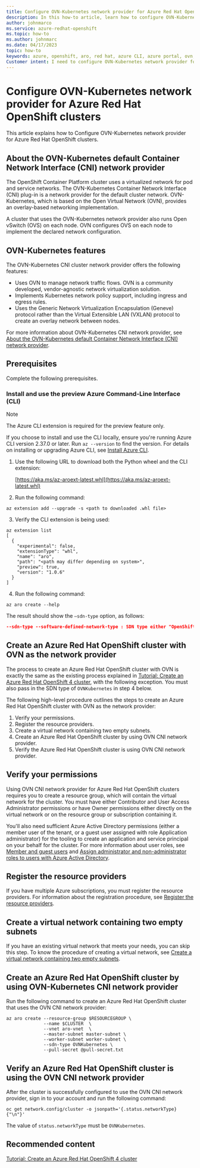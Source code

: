```yaml
---
title: Configure OVN-Kubernetes network provider for Azure Red Hat OpenShift clusters
description: In this how-to article, learn how to configure OVN-Kubernetes network provider for Azure Red Hat OpenShift clusters.
author: johnmarco
ms.service: azure-redhat-openshift
ms.topic: how-to
ms.author: johnmarc
ms.date: 04/17/2023
topic: how-to
keywords: azure, openshift, aro, red hat, azure CLI, azure portal, ovn, ovn-kubernetes, CNI, Container Network Interface
Customer intent: I need to configure OVN-Kubernetes network provider for Azure Red Hat OpenShift clusters.
---
```


# Configure OVN-Kubernetes network provider for Azure Red Hat OpenShift clusters

This article explains how to Configure OVN-Kubernetes network provider for Azure Red Hat OpenShift clusters. 

## About the OVN-Kubernetes default Container Network Interface (CNI) network provider

The OpenShift Container Platform cluster uses a virtualized network for pod and service networks. The OVN-Kubernetes Container Network Interface (CNI) plug-in is a network provider for the default cluster network. OVN-Kubernetes, which is based on the Open Virtual Network (OVN), provides an overlay-based networking implementation. 

A cluster that uses the OVN-Kubernetes network provider also runs Open vSwitch (OVS) on each node. OVN configures OVS on each node to implement the declared network configuration.

## OVN-Kubernetes features

The OVN-Kubernetes CNI cluster network provider offers the following features:

* Uses OVN to manage network traffic flows. OVN is a community developed, vendor-agnostic network virtualization solution.
* Implements Kubernetes network policy support, including ingress and egress rules.
* Uses the Generic Network Virtualization Encapsulation (Geneve) protocol rather than the Virtual Extensible LAN (VXLAN) protocol to create an overlay network between nodes.

For more information about OVN-Kubernetes CNI network provider, see [About the OVN-Kubernetes default Container Network Interface (CNI) network provider](https://docs.openshift.com/container-platform/4.10/networking/ovn_kubernetes_network_provider/about-ovn-kubernetes.html).

## Prerequisites

Complete the following prerequisites.
### Install and use the preview Azure Command-Line Interface (CLI)

> [!NOTE] 
> The Azure CLI extension is required for the preview feature only. 

If you choose to install and use the CLI locally, ensure you're running Azure CLI version 2.37.0 or later. Run `az --version` to find the version. For details on installing or upgrading Azure CLI, see [Install Azure CLI](/cli/azure/install-azure-cli).

1. Use the following URL to download both the Python wheel and the CLI extension: 

    [https://aka.ms/az-aroext-latest.whl](https://aka.ms/az-aroext-latest.whl)

2. Run the following command:

```azurecli-interactive
az extension add --upgrade -s <path to downloaded .whl file>
```

3. Verify the CLI extension is being used:

```azurecli-interactive
az extension list
[
  {
    "experimental": false,
    "extensionType": "whl",
    "name": "aro",
    "path": "<path may differ depending on system>",
    "preview": true,
    "version": "1.0.6"
  }
]
```

4. Run the following command:

```azurecli-interactive
az aro create --help
```

The result should show the `–sdn-type` option, as follows: 

```json
--sdn-type --software-defined-network-type : SDN type either "OpenShiftSDN" (default) or "OVNKubernetes". Allowed values: OVNKubernetes, OpenShiftSDN
```

## Create an Azure Red Hat OpenShift cluster with OVN as the network provider

The process to create an Azure Red Hat OpenShift cluster with OVN is exactly the same as the existing process explained in [Tutorial: Create an Azure Red Hat OpenShift 4 cluster](tutorial-create-cluster.md), with the following exception. You must also pass in the SDN type of `OVNKubernetes` in step 4 below. 

The following high-level procedure outlines the steps to create an Azure Red Hat OpenShift cluster with OVN as the network provider:

1. Verify your permissions.
2. Register the resource providers.
3. Create a virtual network containing two empty subnets.
4. Create an Azure Red Hat OpenShift cluster by using OVN CNI network provider.
5. Verify the Azure Red Hat OpenShift cluster is using OVN CNI network provider.

## Verify your permissions

Using OVN CNI network provider for Azure Red Hat OpenShift clusters requires you to create a resource group, which will contain the virtual network for the cluster. You must have either Contributor and User Access Administrator permissions or have Owner permissions either directly on the virtual network or on the resource group or subscription containing it.

You'll also need sufficient Azure Active Directory permissions (either a member user of the tenant, or a guest user assigned with role Application administrator) for the tooling to create an application and service principal on your behalf for the cluster. For more information about user roles, see [Member and guest users](../active-directory/fundamentals/users-default-permissions.md#member-and-guest-users) and [Assign administrator and non-administrator roles to users with Azure Active Directory](../active-directory/fundamentals/active-directory-users-assign-role-azure-portal.md).

## Register the resource providers

If you have multiple Azure subscriptions, you must register the resource providers. For information about the registration procedure, see [Register the resource providers](tutorial-create-cluster.md#register-the-resource-providers).

## Create a virtual network containing two empty subnets

If you have an existing virtual network that meets your needs, you can skip this step. To know the procedure of creating a virtual network, see [Create a virtual network containing two empty subnets](tutorial-create-cluster.md#create-a-virtual-network-containing-two-empty-subnets).

## Create an Azure Red Hat OpenShift cluster by using OVN-Kubernetes CNI network provider

Run the following command to create an Azure Red Hat OpenShift cluster that uses the OVN CNI network provider:

```
az aro create --resource-group $RESOURCEGROUP \
              --name $CLUSTER  \
              --vnet aro-vnet  \
              --master-subnet master-subnet \
              --worker-subnet worker-subnet \
              --sdn-type OVNKubernetes \
              --pull-secret @pull-secret.txt
```

## Verify an Azure Red Hat OpenShift cluster is using the OVN CNI network provider

After the cluster is successfully configured to use the OVN CNI network provider, sign in to your account and run the following command:

```
oc get network.config/cluster -o jsonpath='{.status.networkType}{"\n"}'
```

The value of `status.networkType` must be `OVNKubernetes`.

## Recommended content

[Tutorial: Create an Azure Red Hat OpenShift 4 cluster](tutorial-create-cluster.md)
